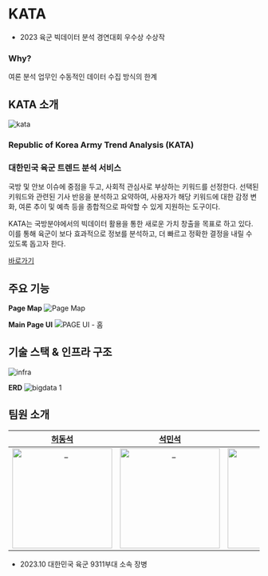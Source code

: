 # KATA
- 2023 육군 빅데이터 분석 경연대회 우수상 수상작

### Why?
여론 분석 업무인 수동적인 데이터 수집 방식의 한계

## KATA 소개
![kata](https://github.com/Team-KATA/python-kata/assets/76774809/c74de953-e41a-4b96-9aa6-b54d55743809)
### Republic of Korea Army Trend Analysis (KATA)
### 대한민국 육군 트렌드 분석 서비스
국방 및 안보 이슈에 중점을 두고, 사회적 관심사로 부상하는 키워드를 선정한다. 선택된 키워드와 관련된 기사 반응을 분석하고 요약하여, 사용자가 해당 키워드에 대한 감정 변화, 여론 추이 및 예측 등을 종합적으로 파악할 수 있게 지원하는 도구이다.

KATA는 국방분야에서의 빅데이터 활용을 통한 새로운 가치 창출을 목표로 하고 있다. 이를 통해 육군이 보다 효과적으로 정보를 분석하고, 더 빠르고 정확한 결정을 내릴 수 있도록 돕고자 한다.

[바로가기](https://kata-front.run.goorm.site/)

## 주요 기능
**Page Map**
![Page Map](https://github.com/Team-KATA/python-kata/assets/76774809/4d24fd32-a057-46e0-bd10-589cb596e649)

**Main Page UI**
![PAGE UI - 홈](https://github.com/Team-KATA/python-kata/assets/76774809/bcfbecde-22d2-442c-907d-214218425e20)

## 기술 스택 & 인프라 구조
![infra](https://github.com/Team-KATA/python-kata/assets/76774809/115d5ba1-20f6-4d86-b35e-f79831636869)

**ERD**
![bigdata 1](https://github.com/Team-KATA/python-kata/assets/76774809/9aa3ff4d-f360-4592-bb81-b925fe36ff0e)

## 팀원 소개

|             [허동석](https://github.com/POBSIZ)             |              [석민석](https://github.com/msjk27)               |             [남궁현](https://github.com/DWL21)
| :----------------------------------------------------------: | :----------------------------------------------------------: | :----------------------------------------------------------:
| <img src="https://avatars.githubusercontent.com/u/65818008?v=4" width=200px alt="_"> | <img src="https://avatars.githubusercontent.com/u/97681606?v=4" width=200px alt="_"> | <img src="https://avatars.githubusercontent.com/u/76774809?v=4" width=200px alt="_">

- 2023.10 대한민국 육군 9311부대 소속 장병
